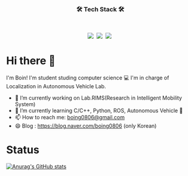 
<h3 align="center"><b>🛠 Tech Stack 🛠</b></h3>
</br>
<p align="center">
<img src="https://img.shields.io/badge/Python-3776AB?style=flat-square&logo=Python&logoColor=white"/></a>&nbsp
<img src="https://img.shields.io/badge/C/C++-00599C?style=flat-square&logo=c%2B%2B&logoColor=white"/></a>&nbsp
<img src="https://img.shields.io/badge/ROS-22314E?style=flat-square&logo=ROS&logoColor=white"/></a>&nbsp




# Hi there 👋 

<!--**boing-86/boing-86** is a ✨ _special_ ✨ repository because its `README.md` (this file) appears on your GitHub profile.

Here are some ideas to get you started:

- 🤔 I’m looking for help with ...
- 💬 Ask me about ...
- 😄 Pronouns: ...
- ⚡ Fun fact: ...-->
I'm Boin! I'm student studing computer science 💻
I'm in charge of Localization in Autonomous Vehicle Lab.

- 🔭 I’m currently working on Lab.RIMS(Research in Intelligent Mobility System)
- 🌱 I’m currently learning C/C++, Python, ROS, Autonomous Vehicle 🚙
- 📫 How to reach me: boing0806@gmail.com
- 😄 Blog : https://blog.naver.com/boing0806 (only Korean)


# Status
[![Anurag's GitHub stats](https://github-readme-stats.vercel.app/api?username=boing-86)](https://github.com/anuraghazra/github-readme-stats)
